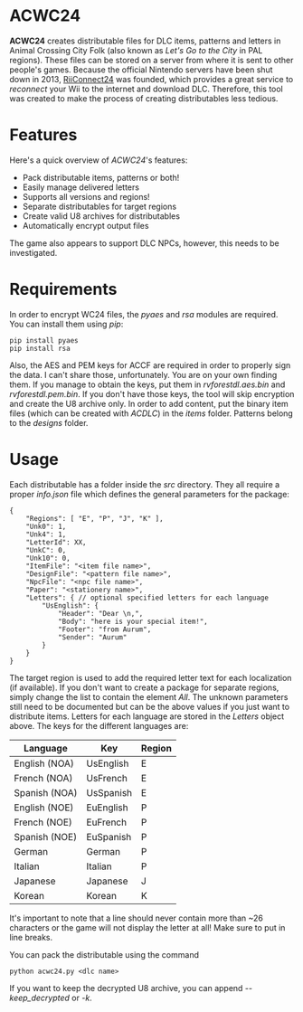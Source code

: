 
# ACWC24
**ACWC24** creates distributable files for DLC items, patterns and letters in Animal Crossing City Folk (also known as *Let's Go to the City* in PAL regions). These files can be stored on a server from where it is sent to other people's games. Because the official Nintendo servers have been shut down in 2013, [RiiConnect24](https://rc24.xyz/) was founded, which provides a great service to *reconnect* your Wii to the internet and download DLC. Therefore, this tool was created to make the process of creating distributables less tedious.

# Features
Here's a quick overview of *ACWC24*'s features:
 - Pack distributable items, patterns or both!
 - Easily manage delivered letters
 - Supports all versions and regions!
 - Separate distributables for target regions
 - Create valid U8 archives for distributables
 - Automatically encrypt output files

The game also appears to support DLC NPCs, however, this needs to be investigated.

# Requirements
In order to encrypt WC24 files, the *pyaes* and *rsa* modules are required. You can install them using *pip*:

    pip install pyaes
    pip install rsa
Also, the AES and PEM keys for ACCF are required in order to properly sign the data. I can't share those, unfortunately. You are on your own finding them. If you manage to obtain the keys, put them in *rvforestdl.aes.bin* and *rvforestdl.pem.bin*.
If you don't have those keys, the tool will skip encryption and create the U8 archive only.
In order to add content, put the binary item files (which can be created with *ACDLC*) in the *items* folder. Patterns belong to the *designs* folder.

# Usage
Each distributable has a folder inside the *src* directory. They all require a proper *info.json* file which defines the general parameters for the package:

    {
	    "Regions": [ "E", "P", "J", "K" ],
	    "Unk0": 1,
	    "Unk4": 1,
	    "LetterId": XX,
	    "UnkC": 0,
	    "Unk10": 0,
	    "ItemFile": "<item file name>",
	    "DesignFile": "<pattern file name>",
	    "NpcFile": "<npc file name>",
	    "Paper": "<stationery name>",
	    "Letters": { // optional specified letters for each language
		    "UsEnglish": {
			    "Header": "Dear \n,",
			    "Body": "here is your special item!",
			    "Footer": "from Aurum",
			    "Sender": "Aurum"
		    }
	    }
	}

The target region is used to add the required letter text for each localization (if available). If you don't want to create a package for separate regions, simply change the list to contain the element *All*. The unknown parameters still need to be documented but can be the above values if you just want to distribute items.
Letters for each language are stored in the *Letters* object above. The keys for the different languages are:

| Language | Key | Region |
|--|--|--|
| English (NOA) | UsEnglish | E |
| French (NOA) | UsFrench | E |
| Spanish (NOA) | UsSpanish | E |
| English (NOE) | EuEnglish | P |
| French (NOE) | EuFrench | P |
| Spanish (NOE) | EuSpanish | P |
| German | German | P |
| Italian | Italian | P |
| Japanese | Japanese | J |
| Korean | Korean | K |

It's important to note that a line should never contain more than ~26 characters or the game will not display the letter at all! Make sure to put in line breaks.

You can pack the distributable using the command

    python acwc24.py <dlc name>

If you want to keep the decrypted U8 archive, you can append *--keep_decrypted* or *-k*.